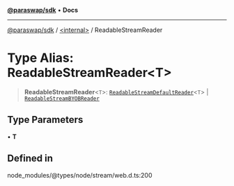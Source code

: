 [**@paraswap/sdk**](../../README.md) • **Docs**

***

[@paraswap/sdk](../../globals.md) / [\<internal\>](../README.md) / ReadableStreamReader

# Type Alias: ReadableStreamReader\<T\>

> **ReadableStreamReader**\<`T`\>: [`ReadableStreamDefaultReader`](../interfaces/ReadableStreamDefaultReader.md)\<`T`\> \| [`ReadableStreamBYOBReader`](../interfaces/ReadableStreamBYOBReader.md)

## Type Parameters

• **T**

## Defined in

node\_modules/@types/node/stream/web.d.ts:200
